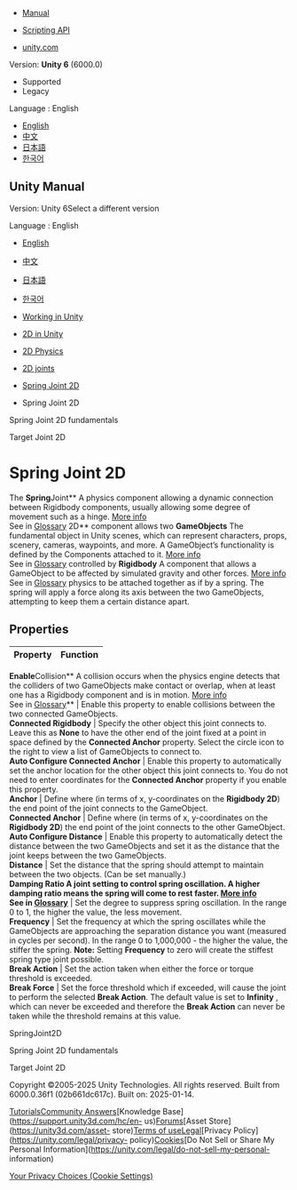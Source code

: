 [](https://docs.unity3d.com)

  * [Manual](../Manual/index.html)
  * [Scripting API](../ScriptReference/index.html)

  * [unity.com](https://unity.com/)

Version: **Unity 6** (6000.0)

  * Supported
  * Legacy

Language : English

  * [English](/Manual/2d-physics/joints/spring-joint-2d-reference.html)
  * [中文](/cn/current/Manual/2d-physics/joints/spring-joint-2d-reference.html)
  * [日本語](/ja/current/Manual/2d-physics/joints/spring-joint-2d-reference.html)
  * [한국어](/kr/current/Manual/2d-physics/joints/spring-joint-2d-reference.html)

[](https://docs.unity3d.com)

## Unity Manual

Version: Unity 6Select a different version

Language : English

  * [English](/Manual/2d-physics/joints/spring-joint-2d-reference.html)
  * [中文](/cn/current/Manual/2d-physics/joints/spring-joint-2d-reference.html)
  * [日本語](/ja/current/Manual/2d-physics/joints/spring-joint-2d-reference.html)
  * [한국어](/kr/current/Manual/2d-physics/joints/spring-joint-2d-reference.html)

  * [Working in Unity](../../working-in-unity.html)
  * [2D in Unity](../../Unity2D.html)
  * [2D Physics](../../2d-physics/2d-physics.html)
  * [2D joints](../../2d-physics/joints/2d-joints-landing.html)
  * [Spring Joint 2D](../../2d-physics/joints/spring-joint-2d-landing.html)
  * Spring Joint 2D

[](../../2d-physics/joints/spring-joint-2d-fundamentals.html)

Spring Joint 2D fundamentals

[](../../2d-physics/joints/target-joint-2d-landing.html)

Target Joint 2D

# Spring Joint 2D

The **Spring**Joint** A physics component allowing a dynamic connection
between Rigidbody components, usually allowing some degree of movement such as
a hinge. [More info](../../Joints.html)  
See in [Glossary](../../Glossary.html#joint) 2D** component allows two
**GameObjects** The fundamental object in Unity scenes, which can represent
characters, props, scenery, cameras, waypoints, and more. A GameObject’s
functionality is defined by the Components attached to it. [More
info](../../class-GameObject.html)  
See in [Glossary](../../Glossary.html#GameObject) controlled by **Rigidbody**
A component that allows a GameObject to be affected by simulated gravity and
other forces. [More info](../../class-Rigidbody.html)  
See in [Glossary](../../Glossary.html#Rigidbody) physics to be attached
together as if by a spring. The spring will apply a force along its axis
between the two GameObjects, attempting to keep them a certain distance apart.

## Properties

**Property** | **Function**  
---|---  
**Enable**Collision** A collision occurs when the physics engine detects that
the colliders of two GameObjects make contact or overlap, when at least one
has a Rigidbody component and is in motion. [More
info](../../CollidersOverview.html)  
See in [Glossary](../../Glossary.html#Collision)** | Enable this property to enable collisions between the two connected GameObjects.  
**Connected Rigidbody** | Specify the other object this joint connects to. Leave this as **None** to have the other end of the joint fixed at a point in space defined by the **Connected Anchor** property. Select the circle icon to the right to view a list of GameObjects to connect to.  
**Auto Configure Connected Anchor** | Enable this property to automatically set the anchor location for the other object this joint connects to. You do not need to enter coordinates for the **Connected Anchor** property if you enable this property.  
**Anchor** | Define where (in terms of x, y-coordinates on the **Rigidbody 2D**) the end point of the joint connects to the GameObject.  
**Connected Anchor** | Define where (in terms of x, y-coordinates on the **Rigidbody 2D**) the end point of the joint connects to the other GameObject.  
**Auto Configure Distance** | Enable this property to automatically detect the distance between the two GameObjects and set it as the distance that the joint keeps between the two GameObjects.  
**Distance** | Set the distance that the spring should attempt to maintain between the two objects. (Can be set manually.)  
****Damping Ratio** A joint setting to control spring oscillation. A higher
damping ratio means the spring will come to rest faster. [More
info](../../2d-physics/joints/fixed-joint-2d-reference.html)  
See in [Glossary](../../Glossary.html#DampingRatio)** | Set the degree to suppress spring oscillation. In the range 0 to 1, the higher the value, the less movement.  
**Frequency** | Set the frequency at which the spring oscillates while the GameObjects are approaching the separation distance you want (measured in cycles per second). In the range 0 to 1,000,000 - the higher the value, the stiffer the spring. **Note:** Setting **Frequency** to zero will create the stiffest spring type joint possible.  
**Break Action** | Set the action taken when either the force or torque threshold is exceeded.  
**Break Force** | Set the force threshold which if exceeded, will cause the joint to perform the selected **Break Action**. The default value is set to **Infinity** , which can never be exceeded and therefore the **Break Action** can never be taken while the threshold remains at this value.  
  
SpringJoint2D

[](../../2d-physics/joints/spring-joint-2d-fundamentals.html)

Spring Joint 2D fundamentals

[](../../2d-physics/joints/target-joint-2d-landing.html)

Target Joint 2D

Copyright ©2005-2025 Unity Technologies. All rights reserved. Built from
6000.0.36f1 (02b661dc617c). Built on: 2025-01-14.

[Tutorials](https://learn.unity.com/)[Community
Answers](https://answers.unity3d.com)[Knowledge
Base](https://support.unity3d.com/hc/en-
us)[Forums](https://forum.unity3d.com)[Asset Store](https://unity3d.com/asset-
store)[Terms of
use](https://docs.unity3d.com/Manual/TermsOfUse.html)[Legal](https://unity.com/legal)[Privacy
Policy](https://unity.com/legal/privacy-
policy)[Cookies](https://unity.com/legal/cookie-policy)[Do Not Sell or Share
My Personal Information](https://unity.com/legal/do-not-sell-my-personal-
information)

[Your Privacy Choices (Cookie Settings)](javascript:void\(0\);)

